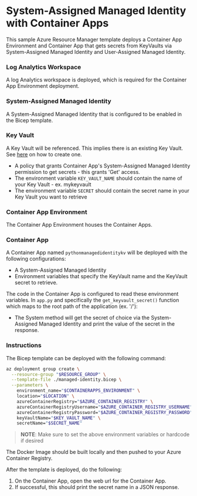 # System-Assigned Managed Identity with Container Apps
This sample Azure Resource Manager template deploys a Container App Environment and Container App that gets secrets from KeyVaults via System-Assigned Managed Identity and User-Assigned Managed Identity.

### Log Analytics Workspace

A log Analytics workspace is deployed, which is required for the Container App Environment deployment.

### System-Assigned Managed Identity

A System-Assigned Managed Identity that is configured to be enabled in the Bicep template.

### Key Vault
A Key Vault will be referenced. This implies there is an existing Key Vault. See [here](https://docs.microsoft.com/en-us/azure/key-vault/general/quick-create-portal) on how to create one.
- A policy that grants Container App's System-Assigned Managed Identity permission to get secrets - this grants 'Get' access.
- The environment variable `KEY_VAULT_NAME` should contain the name of your Key Vault - ex. mykeyvault
- The environment variable `SECRET` should contain the secret name in your Key Vault you want to retrieve 

### Container App Environment

The Container App Environment houses the Container Apps.

### Container App
A Container App named `pythonmanagedidentitykv` will be deployed with the following configurations:
- A System-Assigned Managed Identity
- Environment variables that specify the KeyVault name and the KeyVault secret to retrieve.

The code in the Container App is configured to read these environment variables. In `app.py` and specifically the `get_keyvault_secret()` function which maps to the root path of the application (ex. '/'):
- The System method will get the secret of choice via the System-Assigned Managed Identity and print the value of the secret in the response.

### Instructions
The Bicep template can be deployed with the following command:

```bash
az deployment group create \
  --resource-group "$RESOURCE_GROUP" \
  --template-file ./managed-identity.bicep \
  --parameters \
    environment_name="$CONTAINERAPPS_ENVIRONMENT" \
    location="$LOCATION" \
    azureContainerRegistry="$AZURE_CONTAINER_REGISTRY" \
    azureContainerRegistryUsername="$AZURE_CONTAINER_REGISTRY_USERNAME" \
    azureContainerRegistryPassword="$AZURE_CONTAINER_REGISTRY_PASSWORD" \
    keyVaultName="$KEY_VAULT_NAME" \
    secretName="$SECRET_NAME"
```

> **NOTE**: Make sure to set the above environment variables or hardcode if desired

The Docker Image should be built locally and then pushed to your Azure Container Registry.

After the template is deployed, do the following:
1. On the Container App, open the web url for the Container App.
2. If successful, this should print the secret name in a JSON response.